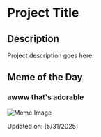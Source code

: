 # Project Title

## Description

Project description goes here.

## Meme of the Day

### awww that's adorable
![Meme Image](https://i.redd.it/1jgfhw7hyv3f1.gif)

Updated on: [5/31/2025]